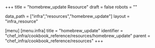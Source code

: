 +++
title = "homebrew_update Resource"
draft = false
robots = ""

data_path = ["infra","resources","homebrew_update"]
layout = "infra_resource"


[menu]
  [menu.infra]
    title = "homebrew_update"
    identifier = "chef_infra/cookbook_reference/resources/homebrew_update"
    parent = "chef_infra/cookbook_reference/resources"
+++

<!-- The contents of this page are automatically generated from the homebrew_update.yaml file in the data directory. -->
<!-- To suggest a change, edit the https://github.com/chef/chef/blob/master/lib/chef/resource/homebrew_update.rb file
      and submit a pull request to the https://github.com/chef/chef repository. -->
